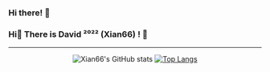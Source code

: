 ### Hi there! 👋
### Hi👋 There is David ²⁰²² (Xian66) ! 👋
-----

<div align="center">

![Xian66's GitHub stats](https://github-readme-stats.vercel.app/api?username=xianyongjian080402&show_icons=true&theme=tokyonight&count_private=true&title_color=fff&bg_color=48D1CC,00BFFF,00BFFF,1E90FF&text_color=F5FFFA&locale=cn)
[![Top Langs](https://github-readme-stats.vercel.app/api/top-langs/?username=xianyongjian080402&layout=compact&langs_count=8)](https://github.com/anuraghazra/github-readme-stats)

</div>

<!--
**Xian66/Xian66** is a ✨ _special_ ✨ repository because its `README.md` (this file) appears on your GitHub profile.

Here are some ideas to get you started:

- 🔭 I’m currently working on ...
- 🌱 I’m currently learning ...
- 👯 I’m looking to collaborate on ...
- 🤔 I’m looking for help with ...
- 💬 Ask me about ...
- 📫 How to reach me: ...
- 😄 Pronouns: ...
- ⚡ Fun fact: ...
-->

